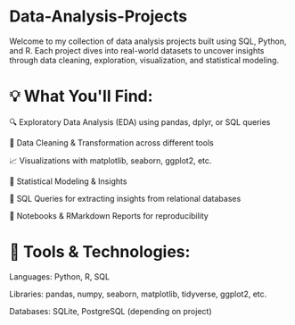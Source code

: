 # Data-Analysis-Projects
Welcome to my collection of data analysis projects built using SQL, Python, and R. Each project dives into real-world datasets to uncover insights through data cleaning, exploration, visualization, and statistical modeling.

# 💡 What You'll Find:

🔍 Exploratory Data Analysis (EDA) using pandas, dplyr, or SQL queries

🧹 Data Cleaning & Transformation across different tools

📈 Visualizations with matplotlib, seaborn, ggplot2, etc.

🧠 Statistical Modeling & Insights

🧾 SQL Queries for extracting insights from relational databases

📄 Notebooks & RMarkdown Reports for reproducibility

# 🧰 Tools & Technologies:

Languages: Python, R, SQL

Libraries: pandas, numpy, seaborn, matplotlib, tidyverse, ggplot2, etc.

Databases: SQLite, PostgreSQL (depending on project)
